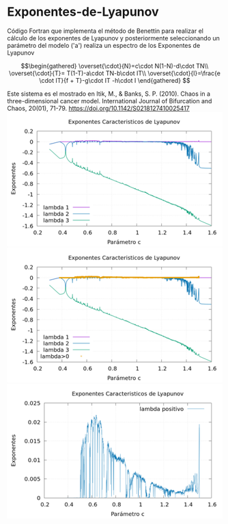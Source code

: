 # Exponentes-de-Lyapunov
Código Fortran que implementa el método de Benettin para realizar el cálculo de los exponentes de Lyapunov y posteriormente seleccionando un parámetro del modelo ('a') realiza un espectro de los Exponentes de Lyapunov

```math
\begin{gathered}
    \overset{\cdot}{N}=c\cdot N(1-N)-d\cdot TN\\
    \overset{\cdot}{T}= T(1-T)-a\cdot TN-b\cdot IT\\
    \overset{\cdot}{I}=\frac{e \cdot IT}{f + T}-g\cdot IT -h\cdot I
\end{gathered} 
```
Este sistema es el mostrado en Itik, M., & Banks, S. P. (2010). Chaos in a three-dimensional cancer model. International Journal of Bifurcation and Chaos, 20(01), 71-79. https://doi.org/10.1142/S0218127410025417
![Espectro de los Exponentes Caracteristicos de Lyapunov](https://github.com/Cygnus000/Exponentes-de-Lyapunov/blob/main/lyapuniv-c.png)
![Espectro de los Exponentes Caracteristicos de Lyapunov](https://github.com/Cygnus000/Exponentes-de-Lyapunov/blob/main/lyapuniv-c(puntos).png)
![Espectro de los Exponentes Caracteristicos de Lyapunov](https://github.com/Cygnus000/Exponentes-de-Lyapunov/blob/main/lyapuniv-c(positivo).png)
